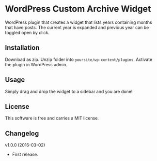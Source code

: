 WordPress Custom Archive Widget
==========================

WordPress plugin that creates a widget that lists years containing months that have posts. The current year is expanded and previous year can be toggled open by click.


Installation
------------
Download as zip. Unzip folder into `yoursite/wp-content/plugins`. Activate the plugin in WordPress admin.


Usage
-----
Simply drag and drop the widget to a sidebar and you are done!


License
-------
This software is free and carries a MIT license.


Changelog
---------
v1.0.0 (2016-03-02)
* First release.